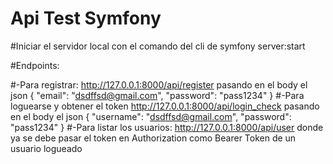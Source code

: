 # Api Test Symfony

#Iniciar el servidor local con el comando del cli de symfony server:start

#Endpoints:

#-Para registrar: http://127.0.0.1:8000/api/register pasando en el body el json {
    "email": "dsdffsd@gmail.com",
    "password": "pass1234"
}
#-Para loguearse y obtener el token http://127.0.0.1:8000/api/login_check pasando en el body el json {
    "username": "dsdffsd@gmail.com",
    "password": "pass1234"
}
#-Para listar los usuarios:  http://127.0.0.1:8000/api/user donde ya se debe pasar el token en Authorization como Bearer Token de un usuario logueado
